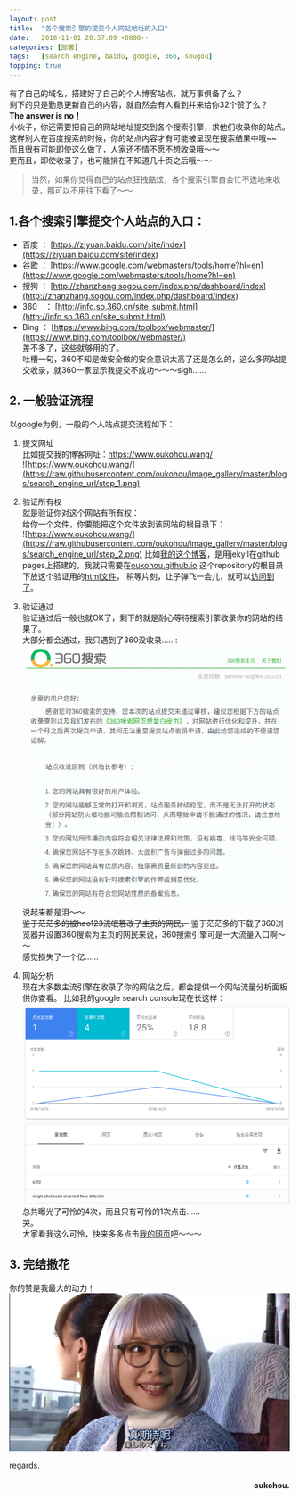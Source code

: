 ```yaml
---
layout: post
title:  "各个搜索引擎的提交个人网站地址的入口"
date:   2018-11-01 20:57:09 +0800--
categories: [部署]
tags:   [search engine, baidu, google, 360, sougou]
topping: true
---
```

有了自己的域名，搭建好了自己的个人博客站点，就万事俱备了么？  
剩下的只是勤恳更新自己的内容，就自然会有人看到并来给你32个赞了么？  
**The answer is no！**  
小伙子，你还需要把自己的网站地址提交到各个搜索引擎，求他们收录你的站点。    
这样别人在百度搜索的时候，你的站点内容才有可能被呈现在搜索结果中哦~~  
而且很有可能即使这么做了，人家还不情不愿不想收录哦～～  
更而且，即使收录了，也可能排在不知道几十页之后哦～～    
>当然，如果你觉得自己的站点狂拽酷炫，各个搜索引擎自会忙不迭地来收录，那可以不用往下看了～～  


## 1.各个搜索引擎提交个人站点的入口：  
- 百度  ： [https://ziyuan.baidu.com/site/index](https://ziyuan.baidu.com/site/index)  
- 谷歌  ： [https://www.google.com/webmasters/tools/home?hl=en](https://www.google.com/webmasters/tools/home?hl=en)  
- 搜狗  ： [http://zhanzhang.sogou.com/index.php/dashboard/index](http://zhanzhang.sogou.com/index.php/dashboard/index)    
- 360　： [http://info.so.360.cn/site_submit.html](http://info.so.360.cn/site_submit.html)  
- Bing  ： [https://www.bing.com/toolbox/webmaster/](https://www.bing.com/toolbox/webmaster/)  
差不多了，这些就够用的了。  
吐槽一句，360不知是做安全做的安全意识太高了还是怎么的，这么多网站提交收录，就360一家显示我提交不成功～～～sigh……

## 2. 一般验证流程  
以google为例，一般的个人站点提交流程如下：  
  
1. 提交网址    
比如提交我的博客网址：https://www.oukohou.wang/  
![https://www.oukohou.wang/](https://raw.githubusercontent.com/oukohou/image_gallery/master/blogs/search_engine_url/step_1.png)  

2. 验证所有权  
就是验证你对这个网站有所有权：  
    给你一个文件，你要能把这个文件放到该网站的根目录下：    
![https://www.oukohou.wang/](https://raw.githubusercontent.com/oukohou/image_gallery/master/blogs/search_engine_url/step_2.png)
比如[我的这个博客](https://www.oukohou.wang/)，是用jekyll在github pages上搭建的，我就只需要在[oukohou.github.io](https://github.com/oukohou/oukohou.github.io)
这个repository的根目录下放这个验证用的[html文件](https://github.com/oukohou/oukohou.github.io/blob/master/google23b03f783980f31a.html)，
稍等片刻，让子弹飞一会儿，就可以[访问到了](https://www.oukohou.wang/google23b03f783980f31a.html)。

3. 验证通过  
验证通过后一般也就OK了，剩下的就是耐心等待搜索引擎收录你的网站的结果了。  
大部分都会通过，我只遇到了360没收录……:  
![poor me, detestable 360](https://raw.githubusercontent.com/oukohou/image_gallery/master/blogs/search_engine_url/360_failed.png)   
说起来都是泪～～  
~~鉴于茫茫多的被hao123流氓篡改了主页的网民，~~
鉴于茫茫多的下载了360浏览器并设置360搜索为主页的网民来说，360搜索引擎可是一大流量入口啊～～  
感觉损失了一个亿……

4. 网站分析  
现在大多数主流引擎在收录了你的网站之后，都会提供一个网站流量分析面板供你查看。
比如我的google search console现在长这样：  
![poor click rate](https://raw.githubusercontent.com/oukohou/image_gallery/master/blogs/search_engine_url/click_rate.png)  
总共曝光了可怜的4次，而且只有可怜的1次点击……  
哭。  
大家看我这么可怜，快来多多点击[我的网页](https://www.oukohou.wang/)吧～～～  

## 3. 完结撒花  
你的赞是我最大的动力！  
![kitai](https://raw.githubusercontent.com/oukohou/image_gallery/master/blogs/anime/gakki_kitai.jpg)
  
regards.
<h4 align = "right">oukohou.</h4>

